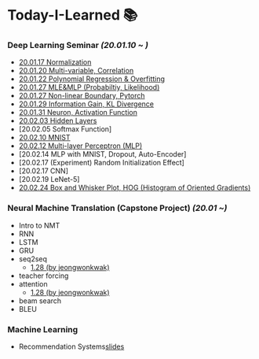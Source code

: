 # Today-I-Learned 📚
 
### Deep Learning Seminar *(20.01.10 ~ )*

  + [20.01.17 Normalization](https://github.com/SoYoungCho/Today-I-Learned/blob/master/Deeplearning%20Seminar/Notes/01.17%20Bias%2C%20LR%2C%20Normalization.ipynb)
  + [20.01.20 Multi-variable, Correlation](https://github.com/SoYoungCho/Today-I-Learned/blob/master/Deeplearning%20Seminar/Notes/01.20%20Multi-variable%2C%20Correlation.ipynb)
  + [20.01.22 Polynomial Regression & Overfitting](https://github.com/SoYoungCho/Today-I-Learned/blob/master/Deeplearning%20Seminar/Notes/01.22%20Polynomial%20Regression%2C%20Overfitting.md)
  + [20.01.27 MLE&MLP (Probabiltiy, Likelihood)](https://github.com/SoYoungCho/Today-I-Learned/blob/master/Deeplearning%20Seminar/Notes/01.27%20MLE%26MLP%20(Probability%2C%20Likelihood).md)
  + [20.01.27 Non-linear Boundary, Pytorch](https://github.com/SoYoungCho/Today-I-Learned/blob/master/Deeplearning%20Seminar/Notes/01.27%20Non-linear%20Boundary%2C%20Pytorch.md)
  + [20.01.29 Information Gain, KL Divergence](https://github.com/SoYoungCho/Today-I-Learned/blob/master/Deeplearning%20Seminar/Notes/01.29%20Information%20Gain%2C%20KL%20Divergence.md)
  + [20.01.31 Neuron, Activation Function](https://github.com/SoYoungCho/Today-I-Learned/blob/master/Deeplearning%20Seminar/Notes/01.31%20Neuron%2C%20Activation%20Function.ipynb)
  + [20.02.03 Hidden Layers](https://github.com/SoYoungCho/Today-I-Learned/blob/master/Deeplearning%20Seminar/Notes/02.03%20Hidden%20Layers.ipynb)
  + [20.02.05 Softmax Function]
  + [20.02.10 MNIST](https://github.com/SoYoungCho/Today-I-Learned/blob/master/Deeplearning%20Seminar/Notes/02.10%20MNIST.md)
  + [20.02.12 Multi-layer Perceptron (MLP)](https://github.com/SoYoungCho/Today-I-Learned/blob/master/Deeplearning%20Seminar/Notes/02.12%20Multi%20layer%20perceptron.ipynb)
  + [20.02.14 MLP with MNIST, Dropout, Auto-Encoder]
  + [20.02.17 (Experiment) Random Initialization Effect]
  + [20.02.17 CNN]
  + [20.02.19 LeNet-5]
  + [20.02.24 Box and Whisker Plot, HOG (Histogram of Oriented Gradients)](https://github.com/SoYoungCho/Today-I-Learned/blob/master/Deeplearning%20Seminar/Notes/02.24%20Box%20and%20Whisker%20plot%2C%20HOG%20for%20img%20feature%20extraction.ipynb)
  
  
### Neural Machine Translation (Capstone Project) *(20.01 ~)*
  + Intro to NMT
  + RNN
  + LSTM
  + GRU
  + seq2seq
    + [1.28 (by jeongwonkwak)](https://github.com/jeongwonkwak/Today-I-Learned/blob/master/Deep%20Learning/NMT/seq2seq.pdf)
  + teacher forcing
  + attention
    + [1.28 (by jeongwonkwak)](https://github.com/jeongwonkwak/Today-I-Learned/blob/master/Deep%20Learning/NMT/Attention.pdf)
  + beam search
  + BLEU
 
### Machine Learning
  + Recommendation Systems[slides](https://github.com/SoYoungCho/Today-I-Learned/blob/master/Machine%20Learning%20with%20Spark/5.%20Recommender%20System.pdf)
